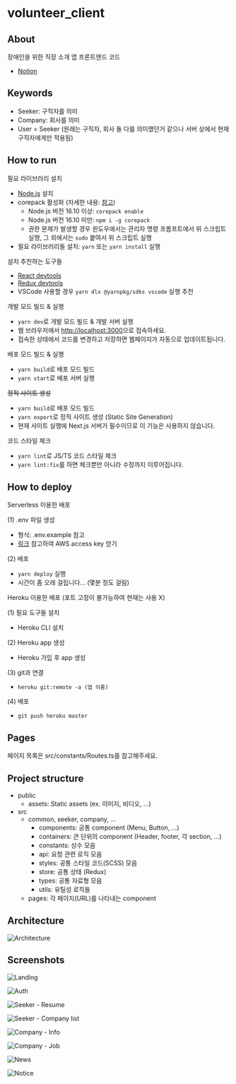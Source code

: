 # volunteer_client

## About

장애인을 위한 직장 소개 앱 프론트엔드 코드

- [Notion](https://www.notion.so/SeeMe-dfdcbdb7258e47feafd95d02507df6f3)

## Keywords

- Seeker: 구직자를 의미
- Company: 회사를 의미
- User = Seeker (원래는 구직자, 회사 둘 다를 의미했던거 같으나 서버 상에서 현재 구직자에게만 적용됨)

## How to run

필요 라이브러리 설치

- [Node.js](https://nodejs.org/ko/) 설치
- corepack 활성화 (자세한 내용: [참고](https://yarnpkg.com/getting-started/install))
  - Node.js 버전 16.10 이상: `corepack enable`
  - Node.js 버전 16.10 미만: `npm i -g corepack`
  - 권한 문제가 발생할 경우 윈도우에서는 관리자 명령 프롬프트에서 위 스크립트 실행, 그 외에서는 `sudo` 붙여서 위 스크립트 실행
- 필요 라이브러리들 설치: `yarn` 또는 `yarn install` 실행

설치 추천하는 도구들

- [React devtools](https://chrome.google.com/webstore/detail/react-developer-tools/fmkadmapgofadopljbjfkapdkoienihi?hl=ko)
- [Redux devtools](https://chrome.google.com/webstore/detail/redux-devtools/lmhkpmbekcpmknklioeibfkpmmfibljd?hl=ko)
- VSCode 사용할 경우 `yarn dlx @yarnpkg/sdks vscode` 실행 추천

개발 모드 빌드 & 실행

- `yarn dev`로 개발 모드 빌드 & 개발 서버 실행
- 웹 브라우저에서 <http://localhost:3000>으로 접속하세요.
- 접속한 상태에서 코드를 변경하고 저장하면 웹페이지가 자동으로 업데이트됩니다.

배포 모드 빌드 & 실행

- `yarn build`로 배포 모드 빌드
- `yarn start`로 배포 서버 실행

~~정적 사이트 생성~~

- `yarn build`로 배포 모드 빌드
- `yarn export`로 정적 사이트 생성 (Static Site Generation)
- 현재 사이트 실행에 Next.js 서버가 필수이므로 이 기능은 사용하지 않습니다.

코드 스타일 체크

- `yarn lint`로 JS/TS 코드 스타일 체크
- `yarn lint:fix`를 하면 체크뿐만 아니라 수정까지 이루어집니다.

## How to deploy

Serverless 이용한 배포

(1) .env 파일 생성

- 형식: .env.example 참고
- [링크](https://velog.io/@jeffyoun/Serverless-프레임워크-사용해서-배포하기) 참고하여 AWS access key 얻기

(2) 배포

- `yarn deploy` 실행
- 시간이 좀 오래 걸립니다... (몇분 정도 걸림)

Heroku 이용한 배포 (포트 고정이 불가능하여 현재는 사용 X)

(1) 필요 도구들 설치

- Heroku CLI 설치

(2) Heroku app 생성

- Heroku 가입 후 app 생성

(3) git과 연결

- `heroku git:remote -a (앱 이름)`

(4) 배포

- `git push heroku master`

## Pages

페이지 목록은 src/constants/Routes.ts를 참고해주세요.

## Project structure

- public
  - assets: Static assets (ex. 이미지, 비디오, ...)
- src
  - common, seeker, company, ...
    - components: 공통 component (Menu, Button, ...)
    - containers: 큰 단위의 component (Header, footer, 각 section, ...)
    - constants: 상수 모음
    - api: 요청 관련 로직 모음
    - styles: 공통 스타일 코드(SCSS) 모음
    - store: 공통 상태 (Redux)
    - types: 공통 자료형 모음
    - utils: 유틸성 로직들
  - pages: 각 페이지(URL)를 나타내는 component

## Architecture

![Architecture](https://user-images.githubusercontent.com/6301066/171983428-46ca40ab-f1d7-4833-9ae7-0a4dcbbf675a.png)

## Screenshots

![Landing](screenshots/landing.jpeg)

![Auth](screenshots/auth.jpeg)

![Seeker - Resume](screenshots/seeker-resume.jpeg)

![Seeker - Company list](screenshots/seeker-company-list.jpeg)

![Company - Info](screenshots/company-info.jpeg)

![Company - Job](screenshots/company-job.jpeg)

![News](screenshots/news.jpeg)

![Notice](screenshots/notice.jpeg)
